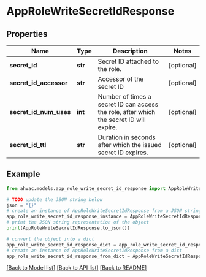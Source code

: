 # AppRoleWriteSecretIdResponse


## Properties

Name | Type | Description | Notes
------------ | ------------- | ------------- | -------------
**secret_id** | **str** | Secret ID attached to the role. | [optional] 
**secret_id_accessor** | **str** | Accessor of the secret ID | [optional] 
**secret_id_num_uses** | **int** | Number of times a secret ID can access the role, after which the secret ID will expire. | [optional] 
**secret_id_ttl** | **str** | Duration in seconds after which the issued secret ID expires. | [optional] 

## Example

```python
from ahvac.models.app_role_write_secret_id_response import AppRoleWriteSecretIdResponse

# TODO update the JSON string below
json = "{}"
# create an instance of AppRoleWriteSecretIdResponse from a JSON string
app_role_write_secret_id_response_instance = AppRoleWriteSecretIdResponse.from_json(json)
# print the JSON string representation of the object
print(AppRoleWriteSecretIdResponse.to_json())

# convert the object into a dict
app_role_write_secret_id_response_dict = app_role_write_secret_id_response_instance.to_dict()
# create an instance of AppRoleWriteSecretIdResponse from a dict
app_role_write_secret_id_response_from_dict = AppRoleWriteSecretIdResponse.from_dict(app_role_write_secret_id_response_dict)
```
[[Back to Model list]](../README.md#documentation-for-models) [[Back to API list]](../README.md#documentation-for-api-endpoints) [[Back to README]](../README.md)


